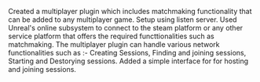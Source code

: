 Created a multiplayer plugin which includes matchmaking functionality that can be added to any multiplayer game. Setup using listen server. Used Unreal's online subsystem to connect to the steam platform or any other service platform that offers the required functtionalities such as matchmaking.
The multiplayer plugin can handle various network functionalities such as :- Creating Sessions, Finding and joining sessions, Starting and Destorying sessions.
Added a simple interface for for hosting and joining sessions.
